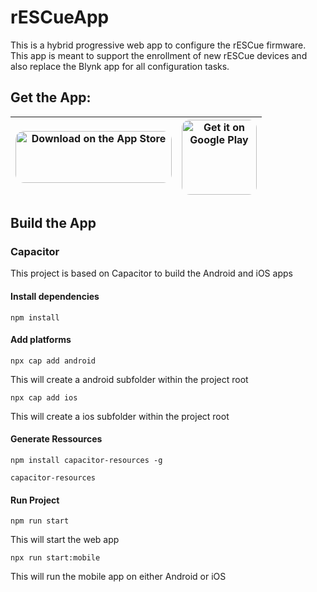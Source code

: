 # rESCueApp

This is a hybrid progressive web app to configure the rESCue firmware.
This app is meant to support the enrollment of new rESCue devices and also replace the Blynk app for all configuration tasks.

## Get the App:

|<a href="https://apps.apple.com/us/app/rescue-app/id1572076731?itsct=apps_box_badge&amp;itscg=30200" style="display: inline-block; overflow: hidden; border-radius: 13px; width: 250px; height: 83px;"><img src="https://tools.applemediaservices.com/api/badges/download-on-the-app-store/black/en-us?size=250x83&amp;releaseDate=1625097600" alt="Download on the App Store" style="border-radius: 13px; width: 250px; height: 83px;"></a>|<a href='https://play.google.com/store/apps/details?id=org.thankthemaker.rescueapp&pcampaignid=pcampaignidMKT-Other-global-all-co-prtnr-py-PartBadge-Mar2515-1'><img alt='Get it on Google Play' src='https://play.google.com/intl/en_us/badges/static/images/badges/en_badge_web_generic.png' style="border-radius: 13px; height: 120px;"/></a>|
|---|---|

## Build the App

### Capacitor

This project is based on Capacitor to build the Android and iOS apps

#### Install dependencies
```npm install```

#### Add platforms
```npx cap add android```

This will create a android subfolder within the project root

```npx cap add ios```

This will create a ios subfolder within the project root

#### Generate Ressources
```npm install capacitor-resources -g```

```capacitor-resources```

#### Run Project
```npm run start```

This will start the web app

```npx run start:mobile```

This will run the mobile app on either Android or iOS

